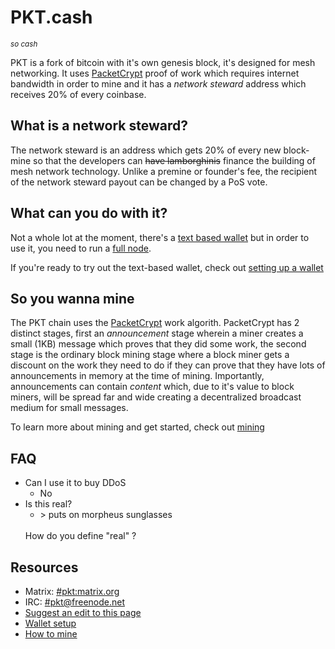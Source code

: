 # PKT.cash
<small>*so cash*</small>

PKT is a fork of bitcoin with it's own genesis block, it's designed for mesh networking. It uses [PacketCrypt](https://github.com/cjdelisle/PacketCrypt) proof of work which requires internet bandwidth in order to mine and it has a *network steward* address which receives 20% of every coinbase.

## What is a network steward?
The network steward is an address which gets 20% of every new block-mine so that the developers can <s>have lamborghinis</s> finance the building of mesh network technology. Unlike a premine or founder's fee, the recipient of the network steward payout can be changed by a PoS vote.

## What can you do with it?
Not a whole lot at the moment, there's a [text based wallet](https://github.com/cjdelisle/pkt-wallet) but in order to use it, you need to run a [full node](https://github.com/cjdelisle/pktd).

If you're ready to try out the text-based wallet, check out [setting up a wallet](https://pkt.cash/wallet)

## So you wanna mine
The PKT chain uses the [PacketCrypt](https://github.com/cjdelisle/PacketCrypt) work algorith.
PacketCrypt has 2 distinct stages, first an *announcement* stage wherein a miner creates a small
(1KB) message which proves that they did some work, the second stage is the ordinary block mining
stage where a block miner gets a discount on the work they need to do if they can prove that they
have lots of announcements in memory at the time of mining. Importantly, announcements can contain
*content* which, due to it's value to block miners, will be spread far and wide creating a 
decentralized broadcast medium for small messages.

To learn more about mining and get started, check out [mining](https://pkt.cash/mining)

## FAQ

* Can I use it to buy DDoS
  * No
* Is this real?
  * \> puts on morpheus sunglasses
  <br/>
  How do you define "real" ?

## Resources

* Matrix: [#pkt:matrix.org](https://riot.im/app/#/room/#pkt:m.trnsz.com)
* IRC: [#pkt@freenode.net](https://kiwiirc.com/nextclient/irc.freenode.net/pkt?nick=pktwow)
* [Suggest an edit to this page](https://github.com/pkt-cash/www.pkt.cash/edit/master/index.md)
* [Wallet setup](https://pkt.cash/wallet_setup)
* [How to mine](https://pkt.cash/how_to_mine)